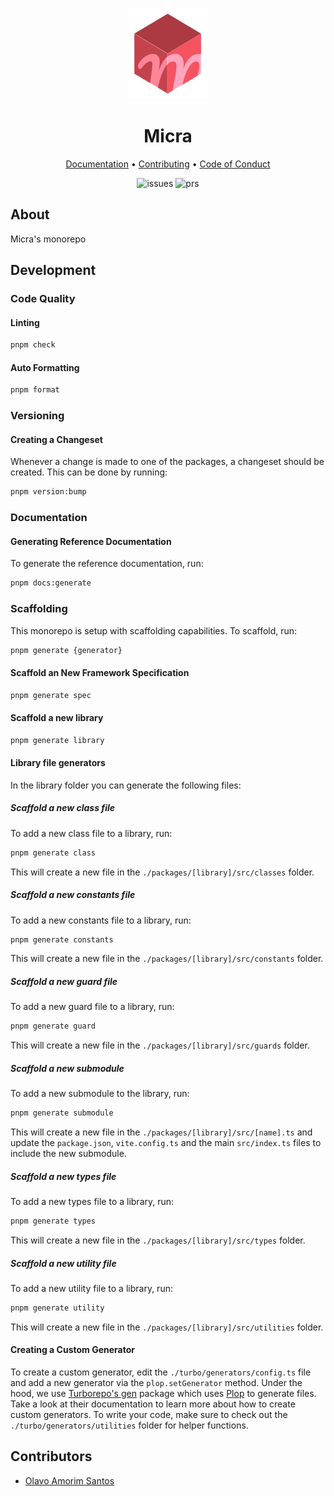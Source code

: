 <p align="center">
  <img src="https://github.com/micrajs/micra/blob/latest/docs/assets/micra-logo.png" />
</p>

<h1 align="center">Micra</h1>

<p align="center">
  <a href="https://github.com/micrajs/micra/blob/latest/docs">Documentation</a> •
  <a href="https://github.com/micrajs/micra/blob/latest/CONTRIBUTING.md">Contributing</a> •
  <a href="https://github.com/micrajs/micra/blob/latest/CODE_OF_CONDUCT.md">Code of Conduct</a>
</p>

<p align="center">
  <img alt="issues" src="https://img.shields.io/github/issues-search/micrajs/micra?color=%23F3626C&label=Issues&logo=github&query=is%3Aopen" />
  <img alt="prs" src="https://img.shields.io/github/issues-pr/micrajs/micra?color=%23F3626C&label=Pull%20requests&logo=github" />
</p>

## About

Micra's monorepo

## Development

### Code Quality

#### Linting

```bash
pnpm check
```

#### Auto Formatting

```bash
pnpm format
```

### Versioning

#### Creating a Changeset

Whenever a change is made to one of the packages, a changeset should be created. This can be done by running:

```bash
pnpm version:bump
```

### Documentation

#### Generating Reference Documentation

To generate the reference documentation, run:

```bash
pnpm docs:generate
```

### Scaffolding

This monorepo is setup with scaffolding capabilities. To scaffold, run:

```bash
pnpm generate {generator}
```

#### Scaffold an New Framework Specification

```bash
pnpm generate spec
```

#### Scaffold a new library

```bash
pnpm generate library
```

#### Library file generators

In the library folder you can generate the following files:

##### Scaffold a new class file

To add a new class file to a library, run:

```bash
pnpm generate class
```

This will create a new file in the `./packages/[library]/src/classes` folder.

##### Scaffold a new constants file

To add a new constants file to a library, run:

```bash
pnpm generate constants
```

This will create a new file in the `./packages/[library]/src/constants` folder.

##### Scaffold a new guard file

To add a new guard file to a library, run:

```bash
pnpm generate guard
```

This will create a new file in the `./packages/[library]/src/guards` folder.

##### Scaffold a new submodule

To add a new submodule to the library, run:

```bash
pnpm generate submodule
```

This will create a new file in the `./packages/[library]/src/[name].ts` and update the `package.json`, `vite.config.ts` and the main `src/index.ts` files to include the new submodule.

##### Scaffold a new types file

To add a new types file to a library, run:

```bash
pnpm generate types
```

This will create a new file in the `./packages/[library]/src/types` folder.

##### Scaffold a new utility file

To add a new utility file to a library, run:

```bash
pnpm generate utility
```

This will create a new file in the `./packages/[library]/src/utilities` folder.

#### Creating a Custom Generator

To create a custom generator, edit the `./turbo/generators/config.ts` file and add a new generator via the `plop.setGenerator` method. Under the hood, we use [Turborepo's gen](https://turbo.build/repo/docs/guides/generating-code) package which uses [Plop](https://plopjs.com/documentation/) to generate files. Take a look at their documentation to learn more about how to create custom generators. To write your code, make sure to check out the `./turbo/generators/utilities` folder for helper functions.

## Contributors

- [Olavo Amorim Santos](https://github.com/olavoasantos)
